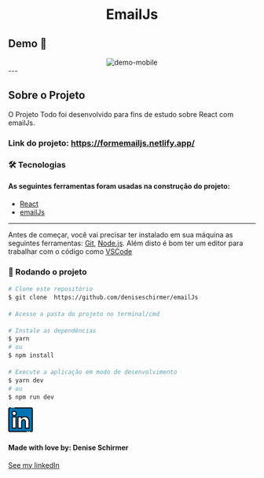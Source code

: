<h1 style="text-align: center; font-weight: bold;">EmailJs</h1>

## Demo 📸

<div align="center" >
   <img src="./github/gif.webm" alt="demo-mobile" height="425">
</div>
 ---

## Sobre o Projeto
O Projeto Todo foi desenvolvido para fins de estudo sobre React com emailJs.

### Link do projeto: https://formemailjs.netlify.app/

### 🛠 Tecnologias
#### As seguintes ferramentas foram usadas na construção do projeto:

- [React](https://pt-br.reactjs.org/)
- [emailJs](https://www.emailjs.com/)

--- 
Antes de começar, você vai precisar ter instalado em sua máquina as seguintes ferramentas:
[Git](https://git-scm.com), [Node.js](https://nodejs.org/en/).
Além disto é bom ter um editor para trabalhar com o código como [VSCode](https://code.visualstudio.com/)

### 🎲 Rodando o projeto

```bash
# Clone este repositório
$ git clone  https://github.com/deniseschirmer/emailJs

# Acesse a pasta do projeto no terminal/cmd

# Instale as dependências
$ yarn
# ou
$ npm install

# Execute a aplicação em modo de desenvolvimento
$ yarn dev
# ou
$ npm run dev

```



<a href="https://raw.githubusercontent.com/ARTHURPC03/Proffy-FullStack/master/github/linkedin.png">
<img src="https://raw.githubusercontent.com/ARTHURPC03/Proffy-FullStack/master/github/linkedin.png" alt="linkedin" height="50"></a>
<br />

#### Made with love by: Denise Schirmer
[See my linkedIn](https://www.linkedin.com/in/denise-s-lima-schirmer-9702661ba/)






